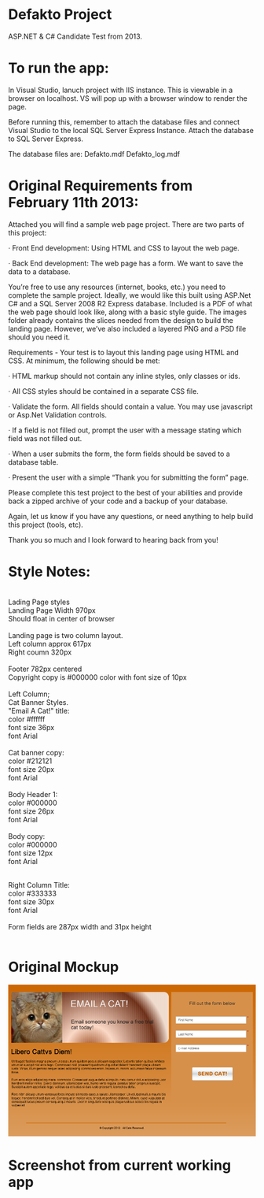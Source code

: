 # Defakto Project

ASP.NET & C# Candidate Test from 2013. 

# To run the app:
In Visual Studio, lanuch project with IIS instance. This is viewable in a browser on localhost.
VS will pop up with a browser window to render the page.

Before running this, remember to attach the database files and connect Visual Studio to the local SQL Server Express Instance. 
Attach the database to SQL Server Express. 

The database files are:
Defakto.mdf
Defakto_log.mdf

# Original Requirements from February 11th 2013:

Attached you will find a sample web page project. There are two parts of this project:

·             Front End development: Using HTML and CSS to layout the web page.

·             Back End development: The web page has a form.  We want to save the data to a database.

You’re free to use any resources (internet, books, etc.) you need to complete the sample project. Ideally, we would like this built using ASP.Net C# and a SQL Server 2008 R2 Express database. 
Included is a PDF of what the web page should look like, along with a basic style guide. The images folder already contains the slices needed from the design to build the landing page. 
However, we’ve also included a layered PNG and a PSD file should you need it.

Requirements - Your test is to layout this landing page using HTML and CSS. At minimum, the following should be met:

·         HTML markup should not contain any inline styles, only classes or ids.

·         All CSS styles should be contained in a separate CSS file.

·         Validate the form.  All fields should contain a value. You may use javascript or Asp.Net Validation controls.

·         If a field is not filled out, prompt the user with a message stating which field was not filled out.

·         When a user submits the form, the form fields should be saved to a database table.

·         Present the user with a simple “Thank you for submitting the form” page.

Please complete this test project to the best of your abilities and provide back a zipped archive of your code and a backup of your database.

Again, let us know if you have any questions, or need anything to help build this project (tools, etc).

Thank you so much and I look forward to hearing back from you!

# Style Notes:
</br>
Lading Page styles
</br>
Landing Page Width 970px </br>
Should float in center of browser </br>
</br>
Landing page is two column layout. </br>
Left column approx 617px </br>
Right coumn 320px </br>
</br>
Footer 782px centered </br>
Copyright copy is #000000 color with font size of 10px </br>
</br>
Left Column; </br>
Cat Banner Styles. </br>
"Email A Cat!" title: </br>
	color #ffffff </br>
	font size 36px </br>
	font Arial </br>
</br>
Cat banner copy: </br>
	color #212121 </br>
	font size 20px </br>
	font Arial </br>
</br>
Body Header 1: </br>
	color #000000 </br>
	font size 26px </br>
	font Arial </br>
</br>
Body copy: </br>
	color #000000 </br>
	font size 12px </br>
	font Arial </br>
</br>

Right Column Title: </br>
	color #333333 </br>
	font size 30px </br>
	font Arial </br>
</br>
Form fields are 287px width and 31px height </br>
</br>
# Original Mockup
![Screenshot](https://github.com/Mattnosekai/Defakto_Project/blob/main/Mockup.png)

# Screenshot from current working app
